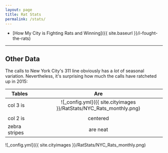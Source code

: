 ```yaml
---
layout: page
title: Rat Stats
permalink: /stats/
---
```


+ [How My City is Fighting Rats and Winning]({{ site.baseurl }}/i-fought-the-rats)

****

## Other Data

The calls to New York City's 311 line obviously has a *lot* of seasonal variation. Nevertheless, it's surprising how much the calls have ratcheted up in 2015:

| Tables        | Are                                       | 
| ------------- |:-----------------------------------------:| 
| col 3 is      | ![_config.yml]({{ site.cityimages }}/RatStats/NYC_Rats_monthly.png) 
                             | 
| col 2 is      | centered                                  |  
| zebra stripes | are neat                                  | 

![_config.yml]({{ site.cityimages }}/RatStats/NYC_Rats_monthly.png) 
